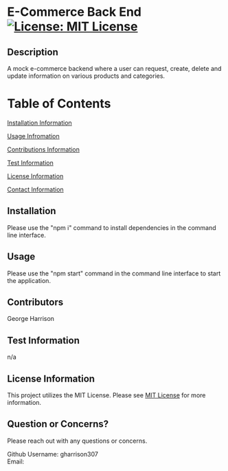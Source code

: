 # E-Commerce Back End [![License: MIT License](https://img.shields.io/badge/license-MIT-blue)](https://www.mit.edu/~amini/LICENSE.md)

<a name="description"></a>

## Description

A mock e-commerce backend where a user can request, create, delete and update information on various products and categories.

# Table of Contents

[Installation Information](#installInstructions)

[Usage Infromation](#usageInformation)

[Contributions Information](#contributions)

[Test Information](#testInstructions)

[License Information](#license)

[Contact Information](#contactMe)

<a name="installinstructions"></a>

## Installation

Please use the "npm i" command to install dependencies in the command line interface.

<a name="usage"></a>

## Usage

Please use the "npm start" command in the command line interface to start the application.

<a name="contributions"></a>

## Contributors

George Harrison

<a name="testInstructions"></a>

## Test Information

n/a

<a name="license"></a>

## License Information

This project utilizes the MIT License. Please see [MIT License](https://www.mit.edu/~amini/LICENSE.md) for more information.

<a name="contactMe"></a>

## Question or Concerns?

Please reach out with any questions or concerns.

Github Username: gharrison307  
 Email:
